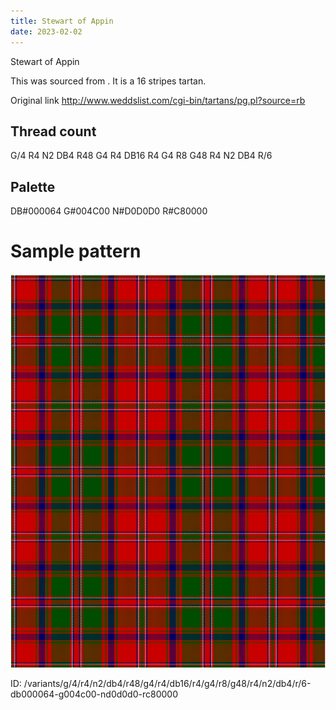 ```yaml
---
title: Stewart of Appin
date: 2023-02-02
---
```

Stewart of Appin

This was sourced from <no value>.  It is a 16 stripes tartan.

Original link http://www.weddslist.com/cgi-bin/tartans/pg.pl?source=rb

## Thread count
G/4 R4 N2 DB4 R48 G4 R4 DB16 R4 G4 R8 G48 R4 N2 DB4 R/6

## Palette
DB#000064 G#004C00 N#D0D0D0 R#C80000

# Sample pattern

![Tartan detail](tartan.png "G/4 R4 N2 DB4 R48 G4 R4 DB16 R4 G4 R8 G48 R4 N2 DB4 R/6 tartan")

ID: /variants/g/4/r4/n2/db4/r48/g4/r4/db16/r4/g4/r8/g48/r4/n2/db4/r/6-db000064-g004c00-nd0d0d0-rc80000